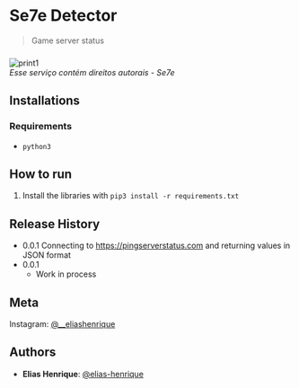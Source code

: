 # Se7e Detector
> Game server status
###
![print1](http://pm1.narvii.com/6374/24bb8b2236807f0c3649115e2e6273898546f805_00.jpg)  
_Esse serviço contém direitos autorais_ - _Se7e_

## Installations
### Requirements
  * `python3`

## How to run
1. Install the libraries with `pip3 install -r requirements.txt`

## Release History
* 0.0.1
  Connecting to https://pingserverstatus.com and returning values in JSON format
* 0.0.1
    * Work in process

## Meta

Instagram: [@__eliashenrique](https://www.instagram.com/__eliashenrique/)


## Authors
 
* **Elias Henrique**: [@elias-henrique](https://github.com/elias-henrique)
